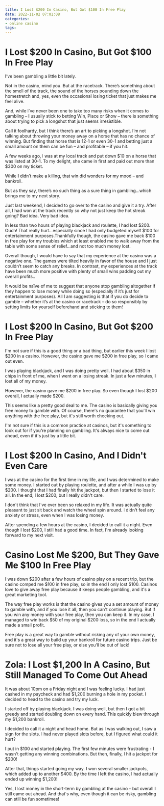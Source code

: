 ```yaml
---
title: I Lost $200 In Casino, But Got $100 In Free Play
date: 2022-11-02 07:01:08
categories:
- online casino
tags:
---
```



#  I Lost $200 In Casino, But Got $100 In Free Play

I’ve been gambling a little bit lately.

Not in the casino, mind you. But at the racetrack. There’s something about the smell of the track, the sound of the horses pounding down the homestretch and, yes, even the occasional losing ticket that just makes me feel alive.

And, while I’ve never been one to take too many risks when it comes to gambling – I usually stick to betting Win, Place or Show – there is something about trying to pick a longshot that just seems irresistible.

Call it foolhardy, but I think there’s an art to picking a longshot. I’m not talking about throwing your money away on a horse that has no chance of winning. But finding that horse that is 12-1 or even 30-1 and betting just a small amount on them can be fun – and profitable – if you hit.

A few weeks ago, I was at my local track and put down $10 on a horse that was listed at 30-1. To my delight, she came in first and paid out more than $300 on my ticket.

While I didn’t make a killing, that win did wonders for my mood – and bankroll.

But as they say, there’s no such thing as a sure thing in gambling…which brings me to my next story.

Just last weekend, I decided to go over to the casino and give it a try. After all, I had won at the track recently so why not just keep the hot streak going? Bad idea. Very bad idea.

In less than two hours of playing blackjack and roulette, I had lost $200. Ouch! That really hurt…especially since I had only budgeted myself $100 for entertainment purposes.Thankfully though, the casino gave me back $100 in free play for my troubles which at least enabled me to walk away from the table with some sense of relief…and not too much money lost.

Overall though, I would have to say that my experience at the casino was a negative one. The games were tilted heavily in favor of the house and I just couldn’t seem to catch any breaks. In contrast, my experiences at the track have been much more positive with plenty of small wins padding out my overall profits..


It would be naïve of me to suggest that anyone stop gambling altogether if they happen to lose money while doing so (especially if it’s just for entertainment purposes). All I am suggesting is that if you do decide to gamble – whether it’s at the casino or racetrack – do so responsibly by setting limits for yourself beforehand and sticking to them!

#  I Lost $200 In Casino, But Got $200 In Free Play

I'm not sure if this is a good thing or a bad thing, but earlier this week I lost $200 in a casino. However, the casino gave me $200 in free play, so I came out even.

I was playing blackjack, and I was doing pretty well. I had about $350 in chips in front of me, when I went on a losing streak. In just a few minutes, I lost all of my money.

However, the casino gave me $200 in free play. So even though I lost $200 overall, I actually made $200.

This seems like a pretty good deal to me. The casino is basically giving you free money to gamble with. Of course, there's no guarantee that you'll win anything with the free play, but it's still worth checking out.

I'm not sure if this is a common practice at casinos, but it's something to look out for if you're planning on gambling. It's always nice to come out ahead, even if it's just by a little bit.

#  I Lost $200 In Casino, And I Didn't Even Care

I was at the casino for the first time in my life, and I was determined to make some money. I started out by playing roulette, and after a while I was up by $200. I thought that I had finally hit the jackpot, but then I started to lose it all. In the end, I lost $200, but I really didn't care.

I don't think that I've ever been so relaxed in my life. It was actually quite pleasant to just sit back and watch the wheel spin around. I didn't feel any anxiety or stress, even when I was losing money.

After spending a few hours at the casino, I decided to call it a night. Even though I lost $200, I still had a good time. In fact, I'm already looking forward to my next visit.

#  Casino Lost Me $200, But They Gave Me $100 In Free Play

I was down $200 after a few hours of casino play on a recent trip, but the casino comped me $100 in free play, so in the end I only lost $100. Casinos love to give away free play because it keeps people gambling, and it's a great marketing tool.

The way free play works is that the casino gives you a set amount of money to gamble with, and if you lose it all, then you can't continue playing. But if you win any money with your free play, then you can keep it. In my case, I managed to win back $50 of my original $200 loss, so in the end I actually made a small profit.

Free play is a great way to gamble without risking any of your own money, and it's a great way to build up your bankroll for future casino trips. Just be sure not to lose all your free play, or else you'll be out of luck!

#  Zola: I Lost $1,200 In A Casino, But Still Managed To Come Out Ahead

It was about 10pm on a Friday night and I was feeling lucky. I had just cashed in my paycheck and had $1,200 burning a hole in my pocket. I decided to head to the casino and try my luck.

I started off by playing blackjack. I was doing well, but then I got a bit greedy and started doubling down on every hand. This quickly blew through my $1,200 bankroll.

I decided to call it a night and head home. But as I was walking out, I saw a sign for the slots. I had never played slots before, but I figured what could it hurt?

I put in $100 and started playing. The first few minutes were frustrating - I wasn't getting any winning combinations. But then, finally, I hit a jackpot for $200!

After that, things started going my way. I won several smaller jackpots, which added up to another $400. By the time I left the casino, I had actually ended up winning $1,200!

Yes, I lost money in the short-term by gambling at the casino - but overall I still came out ahead. And that's why, even though it can be risky, gambling can still be fun sometimes!